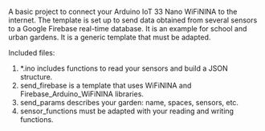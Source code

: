 A basic project to connect your Arduino IoT 33 Nano WiFiNINA to the internet. The template is set up to send data obtained from several sensors to a Google Firebase real-time database. It is an example for school and urban gardens. It is a generic template that must be adapted.

Included files:
1.	*.ino includes functions to read your sensors and build a JSON structure.
2.	send_firebase is a template that uses WiFiNINA and Firebase_Arduino_WiFiNINA libraries.
3.	send_params describes your garden: name, spaces, sensors, etc.
4.	sensor_functions must be adapted with your reading and writing functions.


